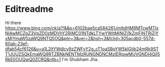 # Editreadme
Hi there https://www.bing.com/ck/a?!&&p=6102bae5ca584261JmltdHM9MTcwMTIxNjAwMCZpZ3VpZD0zMDVhY2RiMC01NTdkLTYwYWItMjNlZi1kZmFiNTRjZjYxMjYmaW5zaWQ9NTQ5OQ&ptn=3&ver=2&hsh=3&fclid=305acdb0-557d-60ab-23ef-dfab54cf6126&u=a1L2ltYWdlcy9zZWFyY2g_cT1oaSBoYW5kIGljb24mRk9STT1JUUZSQkEmaWQ9RTZBNkNENTMzRUNGNDNCMzlERjgwMUVGNDI4QjI5RkE0OUQwQ0ZCRQ&ntb=1
I'm Shubham Jha.
